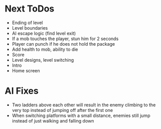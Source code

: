 Next ToDos
==========

* Ending of level
* Level boundaries
* AI escape logic (find level exit)
* If a mob touches the player, stun him for 2 seconds
* Player can punch if he does not hold the package
* Add health to mob, ability to die
* Score
* Level designs, level switching
* Intro
* Home screen


AI Fixes
========

* Two ladders above each other will result in the enemy climbing to the very top instead of jumping off after the first one
* When switching platforms with a small distance, enemies still jump instead of just walking and falling down
